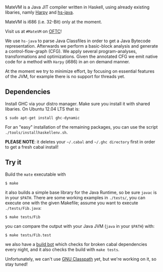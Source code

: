 MateVM is a Java JIT compiler written in Haskell, using already existing
libaries, namly [Harpy](http://hackage.haskell.org/package/harpy) and
[hs-java](http://hackage.haskell.org/package/hs-java).

MateVM is i686 (i.e. 32-Bit) only at the moment.

Visit us at `#MateVM` on [OFTC](http://www.oftc.net/oftc/)!

We use `hs-java` to parse Java Classfiles in order to get a Java Bytecode
representation. Afterwards we perform a basic-block analysis and generate a
control-flow-graph (CFG). We apply several program-analyses, transformations
and optimizations. Given the annotated CFG we emit native code for a method with
`Harpy` (i686) in an on demand manner.

At the moment we try to minimize effort, by focusing on essential features of
the JVM, for example there is no support for threads yet.

## Dependencies
Install GHC via your distro manager. Make sure you install it with shared
libaries. On Ubuntu 12.04 LTS that is:

    $ sudo apt-get install ghc-dynamic

For an "easy" installation of the remaining packages, you can use
the script `./tools/installhaskellenv.sh`.

**PLEASE NOTE**: it deletes your `~/.cabal` and `~/.ghc directory` first in
order to get a fresh cabal install!

## Try it
Build the `mate` executable with

    $ make

it also builds a simple base library for the Java Runtime, so be sure `javac` is
in your `$PATH`.
There are some working examples in `./tests/`, you can execute
one with the given Makefile; assume you want to execute `./tests/Fib.java`:

    $ make tests/Fib

you can compare the output with your Java JVM (`java` in your `$PATH`) with:

    $ make tests/Fib.test

we also have a [build bot](http://wien.tomnetworks.com:8080/job/MateVM/) which
checks for broken cabal dependencies every night, and it also checks the build
with `make tests`.

Unfortunately, we can't use
[GNU Classpath](http://www.gnu.org/software/classpath/)
yet, but we're working on it, so stay tuned!
